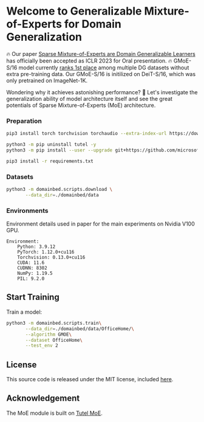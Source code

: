# Welcome to Generalizable Mixture-of-Experts for Domain Generalization

🔥 Our paper [Sparse Mixture-of-Experts are Domain Generalizable Learners](https://openreview.net/forum?id=RecZ9nB9Q4) has officially been accepted as ICLR 2023 for Oral presentation. 
🔥 GMoE-S/16 model currently [ranks 1st place](https://paperswithcode.com/sota/domain-generalization-on-domainnet) among multiple DG datasets without extra pre-training data. Our GMoE-S/16 is initilized on DeiT-S/16, which was only pretrained on ImageNet-1K.

Wondering why it achieves astonishing performance? 🤯 Let's investigate the generalization ability of model architecture itself and see the great potentials of Sparse Mixture-of-Experts (MoE) architecture.

### Preparation

```sh
pip3 install torch torchvision torchaudio --extra-index-url https://download.pytorch.org/whl/cu116

python3 -m pip uninstall tutel -y
python3 -m pip install --user --upgrade git+https://github.com/microsoft/tutel@main

pip3 install -r requirements.txt
```

### Datasets

```sh
python3 -m domainbed.scripts.download \
       --data_dir=./domainbed/data
```

### Environments

Environment details used in paper for the main experiments on Nvidia V100 GPU.

```shell
Environment:
	Python: 3.9.12
	PyTorch: 1.12.0+cu116
	Torchvision: 0.13.0+cu116
	CUDA: 11.6
	CUDNN: 8302
	NumPy: 1.19.5
	PIL: 9.2.0
```

## Start Training

Train a model:

```sh
python3 -m domainbed.scripts.train\
       --data_dir=./domainbed/data/OfficeHome/\
       --algorithm GMOE\
       --dataset OfficeHome\
       --test_env 2
```

## License

This source code is released under the MIT license, included [here](LICENSE).

## Acknowledgement

The MoE module is built on [Tutel MoE](https://github.com/microsoft/tutel).
